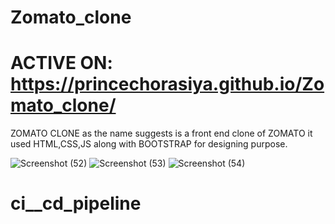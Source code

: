 # Zomato_clone

# ACTIVE ON: https://princechorasiya.github.io/Zomato_clone/
ZOMATO CLONE as the name suggests is a front end clone of ZOMATO it used HTML,CSS,JS along with BOOTSTRAP for designing purpose.

![Screenshot (52)](https://user-images.githubusercontent.com/115965811/236799152-1a7a14f0-935b-4ffc-90ea-4069ab708f92.png)
![Screenshot (53)](https://user-images.githubusercontent.com/115965811/236799165-d9807ee4-345a-4509-8af2-830b2ec50394.png)
![Screenshot (54)](https://user-images.githubusercontent.com/115965811/236799171-410194fd-5a06-4e67-a4dc-3d514da1f431.png)
# ci__cd_pipeline
